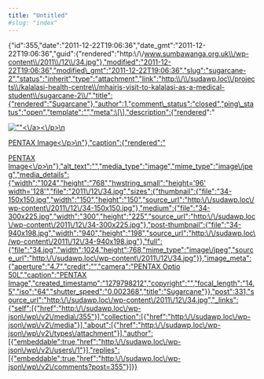 ```yaml
---
title: "Untitled"
#slug: "index"
---
```


{"id":355,"date":"2011-12-22T19:06:36","date\_gmt":"2011-12-22T19:06:36","guid":{"rendered":"http:\\/\\/www.sumbawanga.org.uk\\/wp-content\\/2011\\/12\\/34.jpg"},"modified":"2011-12-22T19:06:36","modified\_gmt":"2011-12-22T19:06:36","slug":"sugarcane-2","status":"inherit","type":"attachment","link":"http:\\/\\/sudawp.loc\\/projects\\/kalalasi-health-centre\\/mhairis-visit-to-kalalasi-as-a-medical-student\\/sugarcane-2\\/","title":{"rendered":"Sugarcane"},"author":1,"comment\_status":"closed","ping\_status":"open","template":"","meta":\[\],"description":{"rendered":"

[![\"\"](\"http:\/\/sudawp.loc\/wp-content\/2011\/12\/34-300x225.jpg\")<\\/a><\\/p>\\n](http:\/\/sudawp.loc\/wp-content\/2011\/12\/34.jpg)

[PENTAX Image<\\/p>\\n"},"caption":{"rendered":"](http:\/\/sudawp.loc\/wp-content\/2011\/12\/34.jpg)

[PENTAX Image<\\/p>\\n"},"alt\_text":"","media\_type":"image","mime\_type":"image\\/jpeg","media\_details":{"width":"1024","height":"768","hwstring\_small":"height='96' width='128'","file":"2011\\/12\\/34.jpg","sizes":{"thumbnail":{"file":"34-150x150.jpg","width":"150","height":"150","source\_url":"http:\\/\\/sudawp.loc\\/wp-content\\/2011\\/12\\/34-150x150.jpg"},"medium":{"file":"34-300x225.jpg","width":"300","height":"225","source\_url":"http:\\/\\/sudawp.loc\\/wp-content\\/2011\\/12\\/34-300x225.jpg"},"post-thumbnail":{"file":"34-940x198.jpg","width":"940","height":"198","source\_url":"http:\\/\\/sudawp.loc\\/wp-content\\/2011\\/12\\/34-940x198.jpg"},"full":{"file":"34.jpg","width":1024,"height":768,"mime\_type":"image\\/jpeg","source\_url":"http:\\/\\/sudawp.loc\\/wp-content\\/2011\\/12\\/34.jpg"}},"image\_meta":{"aperture":"4.7","credit":"","camera":"PENTAX Optio 50L","caption":"PENTAX Image","created\_timestamp":"1279798212","copyright":"","focal\_length":"14.5","iso":"64","shutter\_speed":"0.002368","title":"Sugarcane"}},"post":331,"source\_url":"http:\\/\\/sudawp.loc\\/wp-content\\/2011\\/12\\/34.jpg","\_links":{"self":\[{"href":"http:\\/\\/sudawp.loc\\/wp-json\\/wp\\/v2\\/media\\/355"}\],"collection":\[{"href":"http:\\/\\/sudawp.loc\\/wp-json\\/wp\\/v2\\/media"}\],"about":\[{"href":"http:\\/\\/sudawp.loc\\/wp-json\\/wp\\/v2\\/types\\/attachment"}\],"author":\[{"embeddable":true,"href":"http:\\/\\/sudawp.loc\\/wp-json\\/wp\\/v2\\/users\\/1"}\],"replies":\[{"embeddable":true,"href":"http:\\/\\/sudawp.loc\\/wp-json\\/wp\\/v2\\/comments?post=355"}\]}}](http:\/\/sudawp.loc\/wp-content\/2011\/12\/34.jpg)